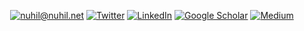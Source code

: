 <p align="center">
	<a href="mailto:nuhil@nuhil.net?subject=Github%20Visitor&body=Hi%20Nuhil,..."><img src="http://img.shields.io/badge/-@nuhil.net-_?label=Send%20Mail&style=social&logo=gmail" alt="nuhil@nuhil.net"></a>
	<a href="https://twitter.com/nuhil"><img src="https://img.shields.io/twitter/follow/nuhil" alt="Twitter"></a>
	<a href="https://www.linkedin.com/in/nuhil"><img src="https://img.shields.io/badge/-931-_?label=LinkedIn&style=social&logo=linkedin" alt="LinkedIn"></a>
	<a href="https://scholar.google.com/citations?user=5QLvXAYAAAAJ&hl=en&authuser=1"><img src="http://img.shields.io/badge/-43-_?label=Google%20Scholar&style=social&logo=google-scholar" alt="Google Scholar"></a>	
	<a href="https://medium.com/@nuhil"><img src="http://img.shields.io/badge/-@nuhil-_?label=Medium&style=social&logo=medium" alt="Medium"></a>
</p>
